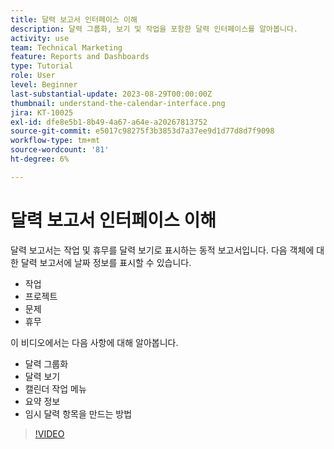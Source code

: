 ```yaml
---
title: 달력 보고서 인터페이스 이해
description: 달력 그룹화, 보기 및 작업을 포함한 달력 인터페이스를 알아봅니다.
activity: use
team: Technical Marketing
feature: Reports and Dashboards
type: Tutorial
role: User
level: Beginner
last-substantial-update: 2023-08-29T00:00:00Z
thumbnail: understand-the-calendar-interface.png
jira: KT-10025
exl-id: dfe8e5b1-8b49-4a67-a64e-a20267813752
source-git-commit: e5017c98275f3b3853d7a37ee9d1d77d8d7f9098
workflow-type: tm+mt
source-wordcount: '81'
ht-degree: 6%

---
```


# 달력 보고서 인터페이스 이해

달력 보고서는 작업 및 휴무를 달력 보기로 표시하는 동적 보고서입니다. 다음 객체에 대한 달력 보고서에 날짜 정보를 표시할 수 있습니다.

* 작업
* 프로젝트
* 문제
* 휴무

이 비디오에서는 다음 사항에 대해 알아봅니다.

* 달력 그룹화
* 달력 보기
* 캘린더 작업 메뉴
* 요약 정보
* 임시 달력 항목을 만드는 방법

>[!VIDEO](https://video.tv.adobe.com/v/3423318/?quality=12&learn=on)
